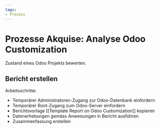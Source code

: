 ```yaml
---
tags:
- Prozess
---
```

# Prozesse Akquise: Analyse Odoo Customization

Zustand eines Odoo Projekts bewerten.

## Bericht erstellen

Arbeitsschritte:
* Temporärer Administratoren-Zugang zur Odoo-Datenbank einfordern
* Temporärer Root-Zugang zum Odoo-Server einfordern
* Berichtsvorlage [[Template Report on Odoo Customization]] kopieren
* Datenerhebungen gemäss Anweisungen in Bericht ausführen
* Zusammenfassung erstellen

